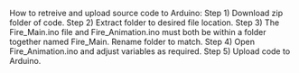 How to retreive and upload source code to Arduino:
Step 1) Download zip folder of code.
Step 2) Extract folder to desired file location.
Step 3) The Fire_Main.ino file and Fire_Animation.ino must both be within a folder together named Fire_Main. Rename folder to match.
Step 4) Open Fire_Animation.ino and adjust variables as required.
Step 5) Upload code to Arduino.

